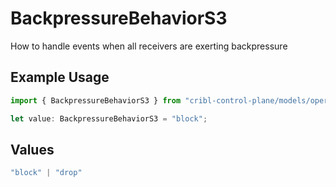 # BackpressureBehaviorS3

How to handle events when all receivers are exerting backpressure

## Example Usage

```typescript
import { BackpressureBehaviorS3 } from "cribl-control-plane/models/operations";

let value: BackpressureBehaviorS3 = "block";
```

## Values

```typescript
"block" | "drop"
```